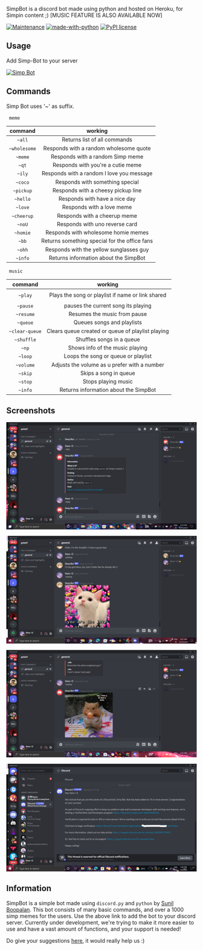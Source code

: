 SimpBot is a discord bot made using python and hosted on Heroku, for Simpin content ;)  [MUSIC FEATURE IS ALSO AVAILABLE NOW]

[![Maintenance](https://img.shields.io/badge/Maintained%3F-yes-green.svg)](https://GitHub.com/SunilBoopalan/SimpBot/graphs/commit-activity)
[![made-with-python](https://img.shields.io/badge/Made%20with-Python-1f425f.svg)](https://www.python.org/)
[![PyPI license](https://img.shields.io/pypi/l/ansicolortags.svg)](https://pypi.python.org/pypi/ansicolortags/)

## Usage

Add Simp-Bot to your server



[![Simp Bot](https://img.shields.io/badge/SimpBot-7289DA?style=for-the-badge&logo=discord&logoColor=white)](https://discord.com/api/oauth2/authorize?client_id=920753063638216774&permissions=545431486327&scope=bot)


## Commands

  Simp Bot uses '~' as suffix.
     
     meme
|    command   |                    working                    |
|:------------:|:---------------------------------------------:|
|    `~all`    |          Returns list of all commands         |
| `~wholesome` |     Responds with a random wholesome quote    |
|    `~meme`   |     Responds with a random Simp meme          |
|     `~qt`    |       Responds with you're a cutie meme       |
|    `~ily`    |   Responds with a random I love you message   |
|    `~coco`   |        Responds with something special        |
|   `~pickup`  |       Responds with a cheesy pickup line      |
|   `~hello`   |         Responds with have a nice day         |
|    `~love`   |           Responds with a love meme           |
|  `~cheerup`  |          Responds with a cheerup meme         |
|    `~noU`    |         Responds with uno reverse card        |
|   `~homie`   |      Responds with wholesome homie memes      |
|     `~bb`    | Returns something special for the office fans |
|    `~ohh`    |    Responds with the yellow sunglasses guy    |
|    `~info`   |   Returns information about the SimpBot       |


     music
|    command   |                    working                      |
|:------------:|:-----------------------------------------------:|
|              |                                                 |
|    `~play`   |Plays the song or playlist if name or link shared| 
|              |                                                 | 
|   `~pause`   |       pauses the current song its playing       |
|   `~resume`  |         Resumes the music from pause            |
|   `~queue`   |        Queues songs and playlists               |
|`~clear-queue`|Clears queue created or queue of playlist playing|
|  `~shuffle`  |          Shuffles songs in a queue              |
|    `~np`     |         Shows info of the music playing         |
|   `~loop`    |       Loops the song or queue or playlist       |
|   `~volume`  |  Adjusts the volume as u prefer with a number   |
|    `~skip`   |              Skips a song in queue              |
|    `~stop`   |               Stops playing music               |
|    `~info`   |   Returns information about the SimpBot         |




## Screenshots

![1](https://github.com/SunilBoopalan/dev/blob/main/Screenshot%20(381).png)

![2](https://github.com/SunilBoopalan/dev/blob/main/Screenshot%20(384).png)

![3](https://github.com/SunilBoopalan/dev/blob/main/Screenshot%20(382).png)

![4](https://github.com/SunilBoopalan/dev/blob/main/Screenshot%20(467)_LI.jpg)

## Information

SimpBot is a simple bot made using `discord.py` and `python` by [Sunil Boopalan](https://github.com/SunilBoopalan). This bot consists of many basic commands, and over a 1000 simp memes for the users. Use the above link to add the bot to your discord server. Currently under development, we're trying to make it more easier to use and have a vast amount of functions, and your support is needed!

Do give your suggestions [here](mailto:grandsunil7@gmail.com), it would really help us :)
